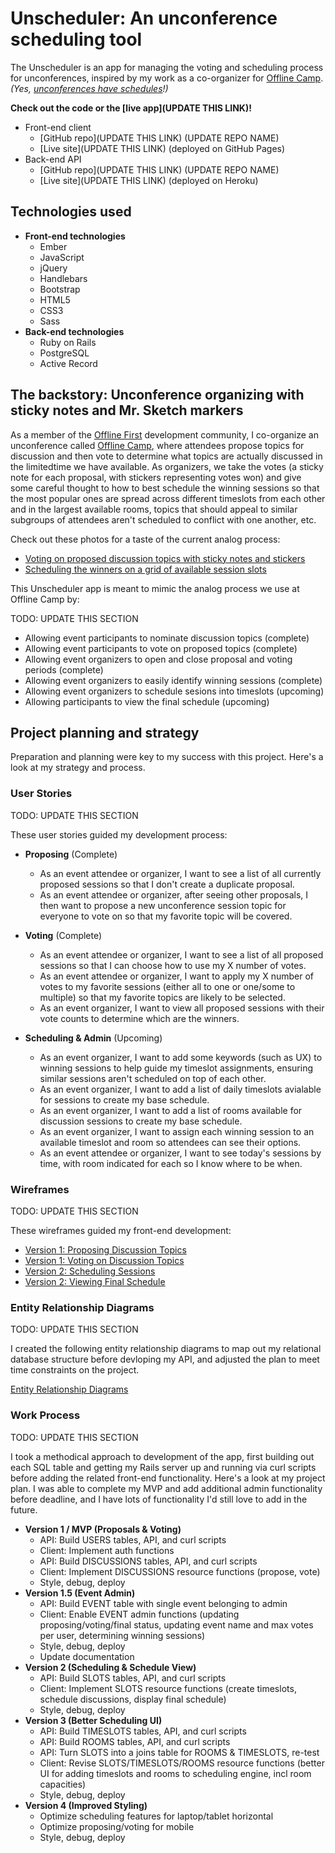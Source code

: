 # Unscheduler: An unconference scheduling tool

The Unscheduler is an app for managing the voting and scheduling process for
unconferences, inspired by my work as a co-organizer for [Offline Camp](http://offlinefirst.org/camp). *(Yes, [unconferences have schedules](https://medium.com/offline-camp/crafting-community-events-that-leave-them-wanting-smore-902974cff4d4)!)*

**Check out the code or the [live app](UPDATE THIS LINK)!**

* Front-end client
   * [GitHub repo](UPDATE THIS LINK) (UPDATE REPO NAME)
   * [Live site](UPDATE THIS LINK) (deployed on GitHub Pages)
* Back-end API
   * [GitHub repo](UPDATE THIS LINK) (UPDATE REPO NAME)
   * [Live site](UPDATE THIS LINK) (deployed on Heroku)

## Technologies used
  - **Front-end technologies**
    - Ember
    - JavaScript
    - jQuery
    - Handlebars
    - Bootstrap
    - HTML5
    - CSS3
    - Sass
  - **Back-end technologies**
    - Ruby on Rails
    - PostgreSQL
    - Active Record

## The backstory: Unconference organizing with sticky notes and Mr. Sketch markers

As a member of the [Offline First](http://offlinefirst.org) development
community, I co-organize an unconference called [Offline Camp](http://offlinefirst.org/camp), where attendees propose topics for
discussion and then vote to determine what topics are actually discussed in the
limitedtime we have available. As organizers, we take the votes (a sticky note
for each proposal, with stickers representing votes won) and give some careful
thought to how to best schedule the winning sessions so that the most popular
ones are spread across different timeslots from each other and in the largest
available rooms, topics that should appeal to similar subgroups of attendees
aren't scheduled to conflict with one another, etc.

Check out these photos for a taste of the current analog process:
- [Voting on proposed discussion topics with sticky notes and stickers](https://www.dropbox.com/s/12js63t40ft7arg/Current_Voting.png?dl=0)
- [Scheduling the winners on a grid of available session slots](https://www.dropbox.com/s/mt0jvgwls6xq6bx/Current_Scheduling.jpeg?dl=0)

This Unscheduler app is meant to mimic the analog process we use at Offline Camp
by:

TODO: UPDATE THIS SECTION

- Allowing event participants to nominate discussion topics (complete)
- Allowing event participants to vote on proposed topics (complete)
- Allowing event organizers to open and close proposal and voting periods (complete)
- Allowing event organizers to easily identify winning sessions (complete)
- Allowing event organizers to schedule sesions into timeslots (upcoming)
- Allowing participants to view the final schedule (upcoming)

## Project planning and strategy
Preparation and planning were key to my success with this project. Here's a look
at my strategy and process.

### User Stories

TODO: UPDATE THIS SECTION

These user stories guided my development process:

- **Proposing** (Complete)
   - As an event attendee or organizer, I want to see a list of all currently proposed sessions so that I don't create a duplicate proposal.
   - As an event attendee or organizer, after seeing other proposals, I then want to propose a new unconference session topic for everyone to vote on so that my favorite topic will be covered.

- **Voting** (Complete)
   - As an event attendee or organizer, I want to see a list of all proposed sessions so that I can choose how to use my X number of votes.
   - As an event attendee or organizer, I want to apply my X number of votes to my favorite sessions (either all to one or one/some to multiple) so that my favorite topics are likely to be selected.
   - As an event organizer, I want to view all proposed sessions with their vote counts to determine which are the winners.

- **Scheduling & Admin** (Upcoming)
   - As an event organizer, I want to add some keywords (such as UX) to winning sessions to help guide my timeslot assignments, ensuring similar sessions aren't scheduled on top of each other.
   - As an event organizer, I want to add a list of daily timeslots avialable for sessions to create my base schedule.
   - As an event organizer, I want to add a list of rooms available for discussion sessions to create my base schedule.
   - As an event organizer, I want to assign each winning session to an available timeslot and room so attendees can see their options.
   - As an event attendee or organizer, I want to see today's sessions by time, with room indicated for each so I know where to be when.

### Wireframes

TODO: UPDATE THIS SECTION

These wireframes guided my front-end development:

- [Version 1: Proposing Discussion Topics](https://www.dropbox.com/s/nl6sdmdzpa43d2s/Wireframe_Proposing.JPG?dl=0)
- [Version 1: Voting on Discussion Topics](https://www.dropbox.com/s/qvnjl3n9g90gpaj/Wireframe_Voting.JPG?dl=0)
- [Version 2: Scheduling Sessions](https://www.dropbox.com/s/a4tbkn309ca6ws2/Wireframe_SchedulingJPG.JPG?dl=0)
- [Version 2: Viewing Final Schedule](https://www.dropbox.com/s/6ekkdcyorl2fl6b/Wireframe_Schedule_View.JPG?dl=0)

### Entity Relationship Diagrams

TODO: UPDATE THIS SECTION

I created the following entity relationship diagrams to map out my relational
database structure before devloping my API, and adjusted the plan to meet time
constraints on the project.

[Entity Relationship Diagrams](https://www.dropbox.com/s/1yyfi3xf42ebzg4/Unschedule%20ERDs.jpg?dl=0)

### Work Process

TODO: UPDATE THIS SECTION

I took a methodical approach to development of the app, first building out each
SQL table and getting my Rails server up and running via curl scripts before
adding the related front-end functionality. Here's a look at my project plan.
I was able to complete my MVP and add additional admin functionality before
deadline, and I have lots of functionality I'd still love to add in the future.

- **Version 1 / MVP (Proposals & Voting)**
  - API: Build USERS tables, API, and curl scripts
  - Client: Implement auth functions
  - API: Build DISCUSSIONS tables, API, and curl scripts
  - Client: Implement DISCUSSIONS resource functions (propose, vote)
  - Style, debug, deploy
- **Version 1.5 (Event Admin)**
  - API: Build EVENT table with single event belonging to admin
  - Client: Enable EVENT admin functions (updating proposing/voting/final status,
  updating event name and max votes per user, determining winning sessions)
  - Style, debug, deploy
  - Update documentation
- **Version 2 (Scheduling & Schedule View)**
  - API: Build SLOTS tables, API, and curl scripts
  - Client: Implement SLOTS resource functions (create timeslots, schedule
    discussions, display final schedule)
  - Style, debug, deploy
- **Version 3 (Better Scheduling UI)**
  - API: Build TIMESLOTS tables, API, and curl scripts
  - API: Build ROOMS tables, API, and curl scripts
  - API: Turn SLOTS into a joins table for ROOMS & TIMESLOTS, re-test
  - Client: Revise SLOTS/TIMESLOTS/ROOMS resource functions (better UI for
    adding timeslots and rooms to scheduling engine, incl room capacities)
  - Style, debug, deploy
- **Version 4 (Improved Styling)**
  - Optimize scheduling features for laptop/tablet horizontal
  - Optimize proposing/voting for mobile
  - Style, debug, deploy
